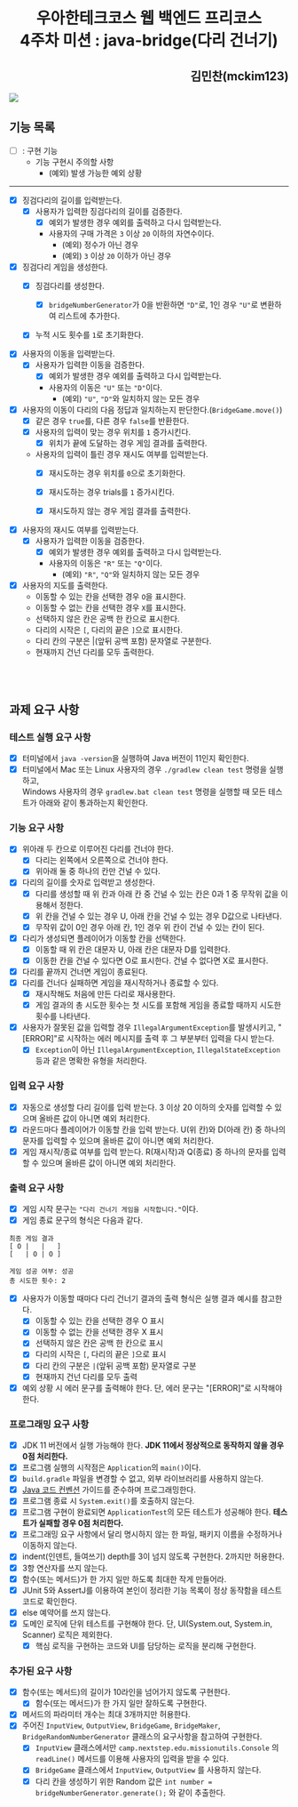 <div style="text-align:center">

# 우아한테크코스 웹 백엔드 프리코스 <br> 4주차 미션 : java-bridge(다리 건너기)

</div>

<div style="text-align:right">

## 김민찬(mckim123)

</div>

<img src = "https://user-images.githubusercontent.com/43123236/203305898-e2c3114b-da6a-4cdd-aa82-167e9de06225.png">

## 기능 목록

- [ ] : 구현 기능
  - 기능 구현시 주의할 사항
    - (예외) 발생 가능한 예외 상황

-------

- [x] 징검다리의 길이를 입력받는다.
  - [x] 사용자가 입력한 징검다리의 길이를 검증한다.
    - [x] 예외가 발생한 경우 예외를 출력하고 다시 입력받는다.
    - 사용자의 구매 가격은 `3` 이상 `20` 이하의 자연수이다.
      - (예외) 정수가 아닌 경우
      - (예외) `3` 이상 `20` 이하가 아닌 경우


- [x] 징검다리 게임을 생성한다.
  - [x] 징검다리를 생성한다.
    - [x] `bridgeNumberGenerator`가 0을 반환하면 `"D"`로, 1인 경우 `"U"`로 변환하여 리스트에 추가한다.
  - [x] 누적 시도 횟수를 `1`로 초기화한다.


- [x] 사용자의 이동을 입력받는다.
  - [x] 사용자가 입력한 이동을 검증한다.
    - [x] 예외가 발생한 경우 예외를 출력하고 다시 입력받는다.
    - 사용자의 이동은 `"U"` 또는 `"D"`이다.
      - (예외) `"U"`, `"D"`와 일치하지 않는 모든 경우


- [x] 사용자의 이동이 다리의 다음 정답과 일치하는지 판단한다.(`BridgeGame.move()`)
  - [x] 같은 경우 `true`를, 다른 경우 `false`를 반환한다.
  - [x] 사용자의 입력이 맞는 경우 위치를 `1` 증가시킨다.
    - [x] 위치가 끝에 도달하는 경우 게임 결과를 출력한다.
  - 사용자의 입력이 틀린 경우 재시도 여부를 입력받는다.
    - [x] 재시도하는 경우 위치를 `0`으로 초기화한다.
    - [x] 재시도하는 경우 trials를 `1` 증가시킨다.
    - [x] 재시도하지 않는 경우 게임 결과를 출력한다.


- [x] 사용자의 재시도 여부를 입력받는다.
  - [x] 사용자가 입력한 이동을 검증한다.
    - [x] 예외가 발생한 경우 예외를 출력하고 다시 입력받는다.
    - 사용자의 이동은 `"R"` 또는 `"Q"`이다.
      - (예외) `"R"`, `"Q"`와 일치하지 않는 모든 경우


- [x] 사용자의 지도를 출력한다.
  - 이동할 수 있는 칸을 선택한 경우 `O`을 표시한다.
  - 이동할 수 없는 칸을 선택한 경우 `X`를 표시한다.
  - 선택하지 않은 칸은 공백 한 칸으로 표시한다.
  - 다리의 시작은 `[`, 다리의 끝은 `]`으로 표시한다.
  - 다리 칸의 구분은 |(앞뒤 공백 포함) 문자열로 구분한다.
  - 현재까지 건넌 다리를 모두 출력한다.

<br><br>

## 과제 요구 사항

### 테스트 실행 요구 사항

- [x] 터미널에서 `java -version`을 실행하여 Java 버전이 11인지 확인한다.
- [x] 터미널에서 Mac 또는 Linux 사용자의 경우 `./gradlew clean test` 명령을 실행하고,   
  Windows 사용자의 경우  `gradlew.bat clean test` 명령을 실행할 때 모든 테스트가 아래와 같이 통과하는지 확인한다.

### 기능 요구 사항

- [x] 위아래 두 칸으로 이루어진 다리를 건너야 한다.
  - [x] 다리는 왼쪽에서 오른쪽으로 건너야 한다.
  - [x] 위아래 둘 중 하나의 칸만 건널 수 있다.
- [x] 다리의 길이를 숫자로 입력받고 생성한다.
  - [x] 다리를 생성할 때 위 칸과 아래 칸 중 건널 수 있는 칸은 0과 1 중 무작위 값을 이용해서 정한다.
  - [x] 위 칸을 건널 수 있는 경우 U, 아래 칸을 건널 수 있는 경우 D값으로 나타낸다.
  - [x] 무작위 값이 0인 경우 아래 칸, 1인 경우 위 칸이 건널 수 있는 칸이 된다.
- [x] 다리가 생성되면 플레이어가 이동할 칸을 선택한다.
  - [x] 이동할 때 위 칸은 대문자 U, 아래 칸은 대문자 D를 입력한다.
  - [x] 이동한 칸을 건널 수 있다면 O로 표시한다. 건널 수 없다면 X로 표시한다.
- [x] 다리를 끝까지 건너면 게임이 종료된다.
- [x] 다리를 건너다 실패하면 게임을 재시작하거나 종료할 수 있다.
  - [x] 재시작해도 처음에 만든 다리로 재사용한다.
  - [x] 게임 결과의 총 시도한 횟수는 첫 시도를 포함해 게임을 종료할 때까지 시도한 횟수를 나타낸다.
- [x] 사용자가 잘못된 값을 입력할 경우 `IllegalArgumentException`를 발생시키고, "[ERROR]"로 시작하는 에러 메시지를 출력 후 그 부분부터 입력을 다시 받는다.
  - [x] `Exception`이 아닌 `IllegalArgumentException`, `IllegalStateException` 등과 같은 명확한 유형을 처리한다.

### 입력 요구 사항

- [x] 자동으로 생성할 다리 길이를 입력 받는다. 3 이상 20 이하의 숫자를 입력할 수 있으며 올바른 값이 아니면 예외 처리한다.
- [x] 라운드마다 플레이어가 이동할 칸을 입력 받는다. U(위 칸)와 D(아래 칸) 중 하나의 문자를 입력할 수 있으며 올바른 값이 아니면 예외 처리한다.
- [x] 게임 재시작/종료 여부를 입력 받는다. R(재시작)과 Q(종료) 중 하나의 문자를 입력할 수 있으며 올바른 값이 아니면 예외 처리한다.

### 출력 요구 사항

- [x] 게임 시작 문구는 `"다리 건너기 게임을 시작합니다."`이다.
- [x] 게임 종료 문구의 형식은 다음과 같다.

```
최종 게임 결과
[ O |   |   ]
[   | O | O ]

게임 성공 여부: 성공
총 시도한 횟수: 2
```

- [x] 사용자가 이동할 때마다 다리 건너기 결과의 출력 형식은 실행 결과 예시를 참고한다.
  - [x] 이동할 수 있는 칸을 선택한 경우 O 표시
  - [x] 이동할 수 없는 칸을 선택한 경우 X 표시
  - [x] 선택하지 않은 칸은 공백 한 칸으로 표시
  - [x] 다리의 시작은 `[`, 다리의 끝은 `]`으로 표시
  - [x] 다리 칸의 구분은 ` | `(앞뒤 공백 포함) 문자열로 구분
  - [x] 현재까지 건넌 다리를 모두 출력
- [x] 예외 상황 시 에러 문구를 출력해야 한다. 단, 에러 문구는 "[ERROR]"로 시작해야 한다.

### 프로그래밍 요구 사항

- [x] JDK 11 버전에서 실행 가능해야 한다. **JDK 11에서 정상적으로 동작하지 않을 경우 0점 처리한다.**
- [x] 프로그램 실행의 시작점은 `Application`의 `main()`이다.
- [x] `build.gradle` 파일을 변경할 수 없고, 외부 라이브러리를 사용하지 않는다.
- [x] [Java 코드 컨벤션]("https://github.com/woowacourse/woowacourse-docs/tree/master/styleguide/java") 가이드를 준수하며 프로그래밍한다.
- [x] 프로그램 종료 시 `System.exit()`를 호출하지 않는다.
- [x] 프로그램 구현이 완료되면 `ApplicationTest`의 모든 테스트가 성공해야 한다. **테스트가 실패할 경우 0점 처리한다.**
- [x] 프로그래밍 요구 사항에서 달리 명시하지 않는 한 파일, 패키지 이름을 수정하거나 이동하지 않는다.
- [x] indent(인덴트, 들여쓰기) depth를 3이 넘지 않도록 구현한다. 2까지만 허용한다.
- [x] 3항 연산자를 쓰지 않는다.
- [x] 함수(또는 메서드)가 한 가지 일만 하도록 최대한 작게 만들어라.
- [x] JUnit 5와 AssertJ를 이용하여 본인이 정리한 기능 목록이 정상 동작함을 테스트 코드로 확인한다.
- [x] else 예약어를 쓰지 않는다.
- [x] 도메인 로직에 단위 테스트를 구현해야 한다. 단, UI(System.out, System.in, Scanner) 로직은 제외한다.
  - [x] 핵심 로직을 구현하는 코드와 UI를 담당하는 로직을 분리해 구현한다.

### 추가된 요구 사항

- [x] 함수(또는 메서드)의 길이가 10라인을 넘어가지 않도록 구현한다.
  - [x] 함수(또는 메서드)가 한 가지 일만 잘하도록 구현한다.
- [x] 메서드의 파라미터 개수는 최대 3개까지만 허용한다.
- [x] 주어진 `InputView`, `OutputView`, `BridgeGame`, `BridgeMaker`, `BridgeRandomNumberGenerator` 클래스의 요구사항을 참고하여 구현한다.
  - [x] `InputView` 클래스에서만 `camp.nextstep.edu.missionutils.Console` 의 `readLine()` 메서드를 이용해 사용자의 입력을 받을 수 있다.
  - [x] `BridgeGame` 클래스에서 `InputView`, `OutputView` 를 사용하지 않는다.
  - [x] 다리 칸을 생성하기 위한 Random 값은 `int number = bridgeNumberGenerator.generate();` 와 같이 추출한다.